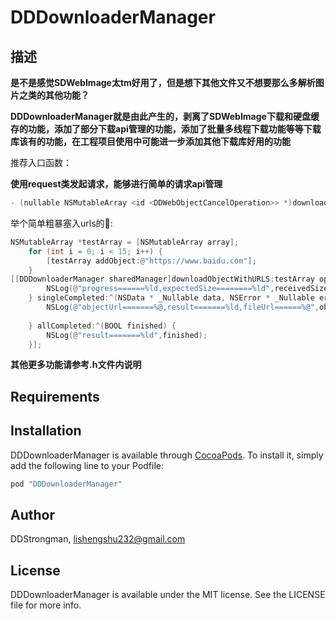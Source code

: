 # DDDownloaderManager


## 描述
**是不是感觉SDWebImage太tm好用了，但是想下其他文件又不想要那么多解析图片之类的其他功能？**<br>

**DDDownloaderManager就是由此产生的，剥离了SDWebImage下载和硬盘缓存的功能，添加了部分下载api管理的功能，添加了批量多线程下载功能等等下载库该有的功能，在工程项目使用中可能进一步添加其他下载库好用的功能** <br>

推荐入口函数： <br>

**使用request类发起请求，能够进行简单的请求api管理**

```objective-c
- (nullable NSMutableArray <id <DDWebObjectCancelOperation>> *)downloadObjectWithRequests:(nullable NSMutableArray <DDDownloaderRequest *> *)requests options:(DDDownloaderOptions)options progress:(nullable DDWebObjectDownloaderProgressBlock)progressBlock singleCompleted:(nullable DDDownloadCompletionBlock)completedBlock allCompleted:(nullable DDDownloadAllCompletionBlock)allCompleteBlock;
```
举个简单粗暴塞入urls的🌰:

```objective-c
NSMutableArray *testArray = [NSMutableArray array];
    for (int i = 0; i < 15; i++) {
        [testArray addObject:@"https://www.baidu.com"];
    }
[[DDDownloaderManager sharedManager]downloadObjectWithURLS:testArray options:DDDownloaderRetryFailed progress:^(NSInteger receivedSize, NSInteger expectedSize, NSURL * _Nullable targetURL) {
        NSLog(@"progress======%ld,expectedSize========%ld",receivedSize,expectedSize);
    } singleCompleted:^(NSData * _Nullable data, NSError * _Nullable error, BOOL finished, NSURL * _Nullable objectURL, NSString * _Nullable filePath) {
        NSLog(@"objectUrl=======%@,result=======%ld,fileUrl======%@",objectURL,finished,filePath);
            
    } allCompleted:^(BOOL finished) {
        NSLog(@"result=======%ld",finished);
    }];
```



**其他更多功能请参考.h文件内说明**

## Requirements

## Installation

DDDownloaderManager is available through [CocoaPods](http://cocoapods.org). To install
it, simply add the following line to your Podfile:

```ruby
pod "DDDownloaderManager"
```

## Author

DDStrongman, lishengshu232@gmail.com

## License

DDDownloaderManager is available under the MIT license. See the LICENSE file for more info.
